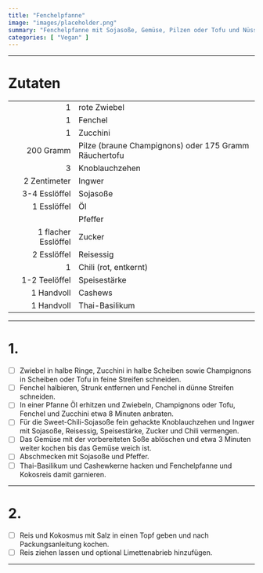 ```yaml
---
title: "Fenchelpfanne"
image: "images/placeholder.png"
summary: "Fenchelpfanne mit Sojasoße, Gemüse, Pilzen oder Tofu und Nüssen"
categories: [ "Vegan" ]
---
```


---

# Zutaten

|                     |                                                       |
|--------------------:|:------------------------------------------------------|
|                   1 | rote Zwiebel                                          |
|                   1 | Fenchel                                               |
|                   1 | Zucchini                                              |
|           200 Gramm | Pilze (braune Champignons) oder 175 Gramm Räuchertofu |
|                   3 | Knoblauchzehen                                        |
|        2 Zentimeter | Ingwer                                                |
|       3-4 Esslöffel | Sojasoße                                              |
|         1 Esslöffel | Öl                                                    |
|                     | Pfeffer                                               |
| 1 flacher Esslöffel | Zucker                                                |
|         2 Esslöffel | Reisessig                                             |
|                   1 | Chili (rot, entkernt)                                 |
|       1-2 Teelöffel | Speisestärke                                          |
|          1 Handvoll | Cashews                                               |
|          1 Handvoll | Thai-Basilikum                                        |

---

# 1.

- [ ] Zwiebel in halbe Ringe, Zucchini in halbe Scheiben sowie Champignons in Scheiben oder Tofu in feine Streifen
  schneiden.
- [ ] Fenchel halbieren, Strunk entfernen und Fenchel in dünne Streifen schneiden.
- [ ] In einer Pfanne Öl erhitzen und Zwiebeln, Champignons oder Tofu, Fenchel und Zucchini etwa 8 Minuten anbraten.
- [ ] Für die Sweet-Chili-Sojasoße fein gehackte Knoblauchzehen und Ingwer mit Sojasoße, Reisessig, Speisestärke, Zucker
  und Chili vermengen.
- [ ] Das Gemüse mit der vorbereiteten Soße ablöschen und etwa 3 Minuten weiter kochen bis das Gemüse weich ist.
- [ ] Abschmecken mit Sojasoße und Pfeffer.
- [ ] Thai-Basilikum und Cashewkerne hacken und Fenchelpfanne und Kokosreis damit garnieren.

---

# 2.

- [ ] Reis und Kokosmus mit Salz in einen Topf geben und nach Packungsanleitung kochen.
- [ ] Reis ziehen lassen und optional Limettenabrieb hinzufügen.

---
